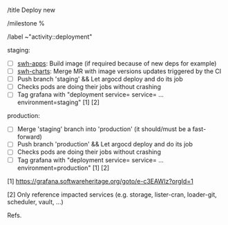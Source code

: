 /title Deploy new <project> <version>

/milestone %<milestone>

/label ~"activity::deployment"

staging:
- [ ] [swh-apps](https://gitlab.softwareheritage.org/swh/infra/swh-apps/-/tree/master/apps?ref_type=heads): Build image (if required because of new deps for example)
- [ ] [swh-charts](https://gitlab.softwareheritage.org/swh/infra/ci-cd/swh-charts/-/merge_requests): Merge MR with image versions updates triggered by the CI
- [ ] Push branch 'staging' && Let argocd deploy and do its job
- [ ] Checks pods are doing their jobs without crashing
- [ ] Tag grafana with "deployment service=<service> service=<service2> ... environment=staging" [1] [2]

production:
- [ ] Merge 'staging' branch into 'production' (it should/must be a fast-forward)
- [ ] Push branch 'production' && Let argocd deploy and do its job
- [ ] Checks pods are doing their jobs without crashing
- [ ] Tag grafana with "deployment service=<service> service=<service2> ... environment=production" [1] [2]

[1] https://grafana.softwareheritage.org/goto/e-c3EAWIz?orgId=1

[2] Only reference impacted services (e.g. storage, lister-cran, loader-git, scheduler, vault, ...)

Refs. <issue>

